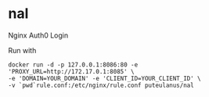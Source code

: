 # nal
Nginx Auth0 Login

Run with 
```
docker run -d -p 127.0.0.1:8086:80 -e 'PROXY_URL=http://172.17.0.1:8085' \
-e 'DOMAIN=YOUR_DOMAIN' -e 'CLIENT_ID=YOUR_CLIENT_ID' \
-v `pwd`rule.conf:/etc/nginx/rule.conf puteulanus/nal
```
